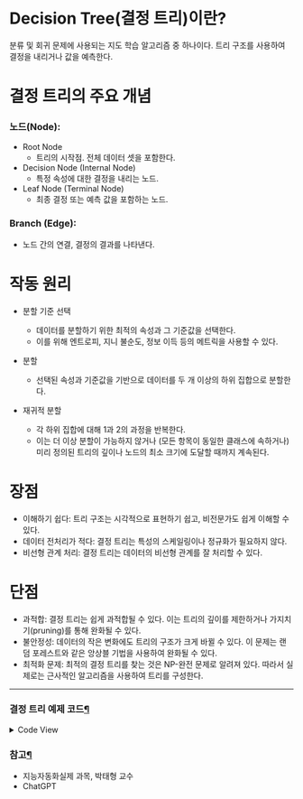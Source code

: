 # Decision Tree(결정 트리)이란?
분류 및 회귀 문제에 사용되는 지도 학습 알고리즘 중 하나이다. 
트리 구조를 사용하여 결정을 내리거나 값을 예측한다.


# 결정 트리의 주요 개념

### 노드(Node):

* Root Node
    - 트리의 시작점. 전체 데이터 셋을 포함한다.
* Decision Node (Internal Node)
    - 특정 속성에 대한 결정을 내리는 노드.
* Leaf Node (Terminal Node)
    - 최종 결정 또는 예측 값을 포함하는 노드.


### Branch (Edge): 

* 노드 간의 연결, 결정의 결과를 나타낸다.



# 작동 원리

* 분할 기준 선택
    - 데이터를 분할하기 위한 최적의 속성과 그 기준값을 선택한다. 
    - 이를 위해 엔트로피, 지니 불순도, 정보 이득 등의 메트릭을 사용할 수 있다.

* 분할
    - 선택된 속성과 기준값을 기반으로 데이터를 두 개 이상의 하위 집합으로 분할한다.

* 재귀적 분할
    - 각 하위 집합에 대해 1과 2의 과정을 반복한다. 
    - 이는 더 이상 분할이 가능하지 않거나 (모든 항목이 동일한 클래스에 속하거나) 미리 정의된 트리의 깊이나 노드의 최소 크기에 도달할 때까지 계속된다.


# 장점
* 이해하기 쉽다: 트리 구조는 시각적으로 표현하기 쉽고, 비전문가도 쉽게 이해할 수 있다.
* 데이터 전처리가 적다: 결정 트리는 특성의 스케일링이나 정규화가 필요하지 않다.
* 비선형 관계 처리: 결정 트리는 데이터의 비선형 관계를 잘 처리할 수 있다.


# 단점
* 과적합: 결정 트리는 쉽게 과적합될 수 있다. 이는 트리의 깊이를 제한하거나 가지치기(pruning)를 통해 완화될 수 있다.
* 불안정성: 데이터의 작은 변화에도 트리의 구조가 크게 바뀔 수 있다. 이 문제는 랜덤 포레스트와 같은 앙상블 기법을 사용하여 완화될 수 있다.
* 최적화 문제: 최적의 결정 트리를 찾는 것은 NP-완전 문제로 알려져 있다. 따라서 실제로는 근사적인 알고리즘을 사용하여 트리를 구성한다.


---

### 결정 트리 예제 코드[¶]()

<details>
<summary>Code View</summary>

<div markdown="1">
  
```c++

//Example 21-1. Creating and training a decision tree

#include <opencv2/opencv.hpp>
#include <stdio.h>
#include <iostream>

using namespace std;
using namespace cv;

void help(char **argv) {
	cout << "\n\n"
		<< "Using binary decision trees to learn to recognize poisonous\n"
		<< "    from edible mushrooms based on visible attributes.\n"
		<< "    This program demonstrates how to create and a train a \n"
		<< "    decision tree using ml library in OpenCV.\n"
		<< "Call:\n" << argv[0] << " <csv-file-path>\n\n"
		<< "\nIf you don't enter a file, it defaults to agaricus-lepiota.data\n"
		<< endl;
}

int main(int argc, char *argv[]) {
	// If the caller gave a filename, great. Otherwise, use a default.
	//
	//const char *csv_file_name = argc >= 2 ? argv[1] : "../mushroom/agaricus-lepiota.data";
	const char *csv_file_name = "agaricus-lepiota.data";
	cout << "OpenCV Version: " << CV_VERSION << endl;
	help(argv);

	// Read in the CSV file that we were given.
	//
	cv::Ptr<cv::ml::TrainData> data_set =
		cv::ml::TrainData::loadFromCSV(csv_file_name, // Input file name
			0, // Header lines (ignore this many)
			0, // Responses are (start) at thie column
			1, // Inputs start at this column
			"cat[0-22]" // All 23 columns are categorical
		);
	// Use defaults for delimeter (',') and missch ('?')
	// Verify that we read in what we think.
	//
	int n_samples = data_set->getNSamples();
	if (n_samples == 0) {
		cerr << "Could not read file: " << csv_file_name << endl;
		exit(-1);
	}
	else {
		cout << "Read " << n_samples << " samples from " << csv_file_name << endl;
	}

	// Split the data, so that 90% is train data
	//
	data_set->setTrainTestSplitRatio(0.90, false);
	int n_train_samples = data_set->getNTrainSamples();
	int n_test_samples = data_set->getNTestSamples();
	cout << "Found " << n_train_samples << " Train Samples, and "
		<< n_test_samples << " Test Samples" << endl;

	// Create a DTrees classifier.
	//
	cv::Ptr<cv::ml::RTrees> dtree = cv::ml::RTrees::create();
	// set parameters
	//
	// These are the parameters from the old mushrooms.cpp code
	// Set up priors to penalize "poisonous" 10x as much as "edible"
	//
	float _priors[] = { 1.0, 10.0 };
	cv::Mat priors(1, 2, CV_32F, _priors);
	dtree->setMaxDepth(8);
	dtree->setMinSampleCount(10);
	dtree->setRegressionAccuracy(0.01f);
	dtree->setUseSurrogates(false /* true */);
	dtree->setMaxCategories(15);
	dtree->setCVFolds(0 /*10*/); // nonzero causes core dump
	dtree->setUse1SERule(true);
	dtree->setTruncatePrunedTree(true);
	dtree->setPriors( priors );
	//dtree->setPriors(cv::Mat()); // ignore priors for now...
	// Now train the model
	// NB: we are only using the "train" part of the data set
	//
	dtree->train(data_set);

	// Having successfully trained the data, we should be able
	// to calculate the error on both the training data, as well
	// as the test data that we held out.
	//
	cv::Mat results;
	float train_performance = dtree->calcError(data_set,
		false, // use train data
		results // cv::noArray()
	);
	std::vector<cv::String> names;
	data_set->getNames(names);
	Mat flags = data_set->getVarSymbolFlags();

	// Compute some statistics on our own:
	//
	{
		cv::Mat expected_responses = data_set->getResponses();
		int good = 0, bad = 0, total = 0;
		for (int i = 0; i < data_set->getNTrainSamples(); ++i) {
			float received = results.at<float>(i, 0);
			float expected = expected_responses.at<float>(i, 0);
			cv::String r_str = names[(int)received];
			cv::String e_str = names[(int)expected];
			cout << "Expected: " << e_str << ", got: " << r_str << endl;
			if (received == expected)
				good++;
			else
				bad++;
			total++;
		}
		cout << "Correct answers: " << (float(good) / total) << " % " << endl;
		cout << "Incorrect answers: " << (float(bad) / total) << "%"
			<< endl;
	}
	float test_performance = dtree->calcError(data_set,
		true, // use test data
		results // cv::noArray()
	);
	cout << "Performance on training data: " << train_performance << "%" << endl;
	cout << "Performance on test data: " << test_performance << " % " << endl;
	return 0;
}

```

</div>

</details>



### 참고[¶]()

- 지능자동화실제 과목, 박태형 교수
- ChatGPT
